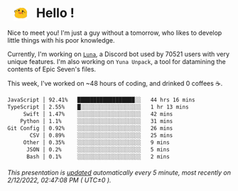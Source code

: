 <h1>   <img src="./spoink.gif" style="vertical-align:middle;" width="30px">   Hello ! </h1>

Nice to meet you! I'm just a guy without a tomorrow, who likes to develop little things with his poor knowledge.

Currently, I'm working on <a href='https://github.com/Asgarrrr/Luna'>`Luna`</a>, a Discord bot used by 70521 users with very unique features. I'm also working on `Yuna Unpack`, a tool for datamining the contents of Epic Seven's files.

This week, I've worked on ~48 hours of coding, and drinked 0 coffees ☕.

```
JavaScript │ 92.41%   ██████████████████░░   44 hrs 16 mins
TypeScript │ 2.55%    █░░░░░░░░░░░░░░░░░░░   1 hr 13 mins
     Swift │ 1.47%    ░░░░░░░░░░░░░░░░░░░░   42 mins
    Python │ 1.1%     ░░░░░░░░░░░░░░░░░░░░   31 mins
Git Config │ 0.92%    ░░░░░░░░░░░░░░░░░░░░   26 mins
       CSV │ 0.89%    ░░░░░░░░░░░░░░░░░░░░   25 mins
     Other │ 0.35%    ░░░░░░░░░░░░░░░░░░░░   9 mins
      JSON │ 0.2%     ░░░░░░░░░░░░░░░░░░░░   5 mins
      Bash │ 0.1%     ░░░░░░░░░░░░░░░░░░░░   2 mins
```

###### This presentation is [updated](https://github.com/Asgarrrr) automatically every 5 minute, most recently on 2/12/2022, 02:47:08 PM ( UTC±0 ).